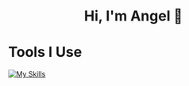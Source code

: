 <h1 align="center"> Hi, I'm Angel 👋</h1>

# Tools I Use
[![My Skills](https://skillicons.dev/icons?i=html,css,bootstrap,tailwind,js,react,laravel,php,vite,postgres,mysql,wordpress)](https://skillicons.dev)
